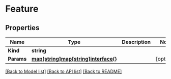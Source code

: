 # Feature

## Properties
Name | Type | Description | Notes
------------ | ------------- | ------------- | -------------
**Kind** | **string** |  | 
**Params** | [**map[string]map[string]interface{}**](map[string]interface{}.md) |  | [optional] 

[[Back to Model list]](../README.md#documentation-for-models) [[Back to API list]](../README.md#documentation-for-api-endpoints) [[Back to README]](../README.md)


